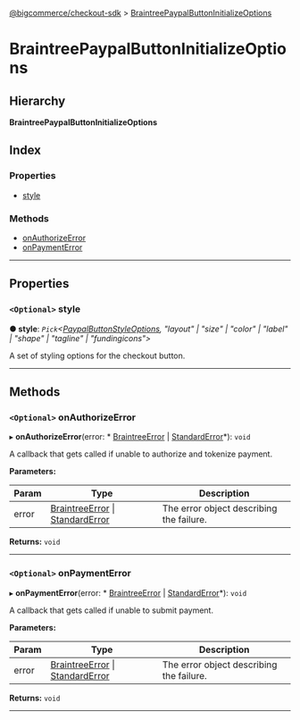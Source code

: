 [@bigcommerce/checkout-sdk](../README.md) > [BraintreePaypalButtonInitializeOptions](../interfaces/braintreepaypalbuttoninitializeoptions.md)

# BraintreePaypalButtonInitializeOptions

## Hierarchy

**BraintreePaypalButtonInitializeOptions**

## Index

### Properties

* [style](braintreepaypalbuttoninitializeoptions.md#style)

### Methods

* [onAuthorizeError](braintreepaypalbuttoninitializeoptions.md#onauthorizeerror)
* [onPaymentError](braintreepaypalbuttoninitializeoptions.md#onpaymenterror)

---

## Properties

<a id="style"></a>

### `<Optional>` style

**● style**: *`Pick`<[PaypalButtonStyleOptions](paypalbuttonstyleoptions.md),  "layout" &#124; "size" &#124; "color" &#124; "label" &#124; "shape" &#124; "tagline" &#124; "fundingicons">*

A set of styling options for the checkout button.

___

## Methods

<a id="onauthorizeerror"></a>

### `<Optional>` onAuthorizeError

▸ **onAuthorizeError**(error: * [BraintreeError](braintreeerror.md) &#124; [StandardError](../classes/standarderror.md)*): `void`

A callback that gets called if unable to authorize and tokenize payment.

**Parameters:**

| Param | Type | Description |
| ------ | ------ | ------ |
| error |  [BraintreeError](braintreeerror.md) &#124; [StandardError](../classes/standarderror.md)|  The error object describing the failure. |

**Returns:** `void`

___
<a id="onpaymenterror"></a>

### `<Optional>` onPaymentError

▸ **onPaymentError**(error: * [BraintreeError](braintreeerror.md) &#124; [StandardError](../classes/standarderror.md)*): `void`

A callback that gets called if unable to submit payment.

**Parameters:**

| Param | Type | Description |
| ------ | ------ | ------ |
| error |  [BraintreeError](braintreeerror.md) &#124; [StandardError](../classes/standarderror.md)|  The error object describing the failure. |

**Returns:** `void`

___

